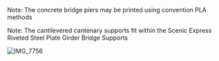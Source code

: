 Note: The concrete bridge piers may be printed using convention PLA methods

Note: The cantilevered cantenary supports fit within the Scenic Express Riveted Steel Plate Girder Bridge Supports

![IMG_7756](https://github.com/user-attachments/assets/435f4b36-5bd6-4774-9301-2daac66327e3)

